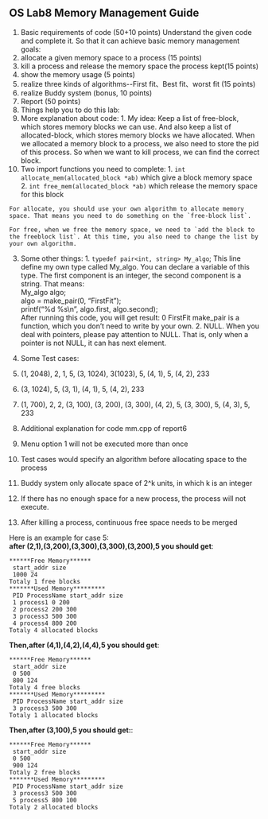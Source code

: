 <!--
 * @Github: https://github.com/Certseeds/CS302_OS
 * @Organization: SUSTech
 * @Author: nanoseeds
 * @Date: 2020-05-19 20:28:03
 * @LastEditors: nanoseeds
 * @LastEditTime: 2020-05-19 20:37:57
 * @License: CC-BY-NC-SA_V4_0 or any later version 
 -->
## OS Lab8 Memory Management Guide
1. Basic requirements of code (50+10 points)
Understand the given code and complete it. So that it can achieve basic memory
management goals:
  1. allocate a given memory space to a process (15 points)
  2. kill a process and release the memory space the process kept(15 points)
  3. show the memory usage (5 points)
  4. realize three kinds of algorithms--First fit、Best fit、worst fit (15 points)
  5. realize Buddy system (bonus, 10 points)
2. Report (50 points)
3. Things help you to do this lab:
  1. More explanation about code:
    1. My idea: Keep a list of free-block, which stores memory blocks we can use. And also keep a list of allocated-block, which stores memory blocks we have allocated. When we allocated a memory block to a process, we also need to store the pid of this process. So when we want to kill process, we can find the correct block.
  2. Two import functions you need to complete:
    1. `int allocate_mem(allocated_block *ab)` which give a block memory space
    2. `int free_mem(allocated_block *ab)` which release the memory space for this block
    
    For allocate, you should use your own algorithm to allocate memory space. That means you need to do something on the `free-block list`.
    
    For free, when we free the memory space, we need to `add the block to the freeblock list`. At this time, you also need to change the list by your own algorithm. 
  3. Some other things:
    1. `typedef pair<int, string> My_algo`; This line define my own type called My_algo. You can declare a variable of this type. The first component is an integer, the second component is a string. That means:   
        My_algo algo;  
        algo = make_pair(0, “FirstFit”);  
        printf(“%d %s\n”, algo.first, algo.second);  
    After running this code, you will get result: 0 FirstFit
    make_pair is a function, which you don’t need to write by your own.
    2. NULL. When you deal with pointers, please pay attention to NULL. That is, only
when a pointer is not NULL, it can has next element.
4. Some Test cases:
  1. (1, 2048), 2, 1, 5, (3, 1024), 3(1023), 5, (4, 1), 5, (4, 2), 233
  2. (3, 1024), 5, (3, 1), (4, 1), 5, (4, 2), 233
  3. (1, 700), 2, 2, (3, 100), (3, 200), (3, 300), (4, 2), 5, (3, 300), 5, (4, 3), 5, 233 

5. Additional explanation for code mm.cpp of report6
  1. Menu option 1 will not be executed more than once
  2. Test cases would specify an algorithm before allocating space to the process
  3. Buddy system only allocate space of 2^k units, in which k is an integer
  4. If there has no enough space for a new process, the process will not execute.
  5. After killing a process, continuous free space needs to be merged

Here is an example for case 5:  
**after (2,1),(3,200),(3,300),(3,300),(3,200),5 you should get**:

``` log
******Free Memory******
 start_addr size
 1000 24
Totaly 1 free blocks
*******Used Memory*********
 PID ProcessName start_addr size
 1 process1 0 200
 2 process2 200 300
 3 process3 500 300
 4 process4 800 200
Totaly 4 allocated blocks
```

**Then,after (4,1),(4,2),(4,4),5 you should get**:

``` log
******Free Memory******
 start_addr size
 0 500
 800 124
Totaly 4 free blocks
*******Used Memory*********
 PID ProcessName start_addr size
 3 process3 500 300
Totaly 1 allocated blocks
```

**Then,after (3,100),5 you should get:**:

``` log
******Free Memory******
 start_addr size
 0 500
 900 124
Totaly 2 free blocks
*******Used Memory*********
 PID ProcessName start_addr size
 3 process3 500 300
 5 process5 800 100
Totaly 2 allocated blocks
```